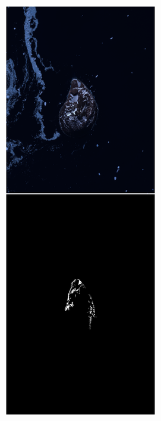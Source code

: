 
<img src='A.png' width=400 height = 500> <img src='B.png'  width=400 height =590> 
<br><br><br>



